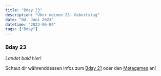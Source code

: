 ```yaml
---
title: "Bday 23"
description: "Über meinen 23. Geburtstag"
date: "04. Juni 2023"
datetime: "2023-06-04"
tags: ["Bday"]
---
```


### Bday 23
_Landet bald hier!_ 

Schaut dir währenddessen Infos zum [Bday 21](bday21) oder den [Metagames](t/Meta) an!
